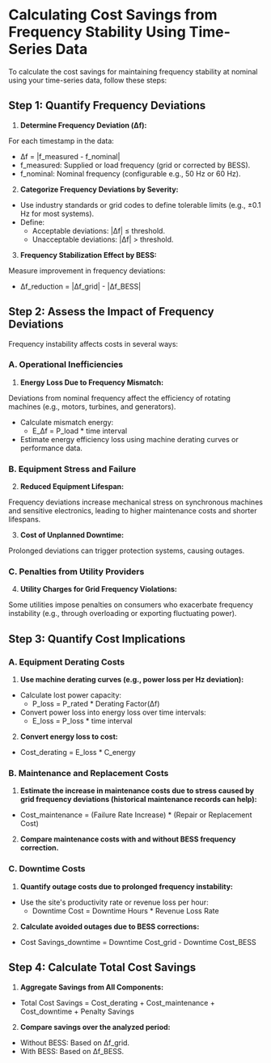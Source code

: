 # Calculating Cost Savings from Frequency Stability Using Time-Series Data

To calculate the cost savings for maintaining frequency stability at nominal using your time-series data, follow these steps:

## Step 1: Quantify Frequency Deviations

1. **Determine Frequency Deviation (Δf):**

For each timestamp in the data:

- Δf = |f_measured - f_nominal|
- f_measured: Supplied or load frequency (grid or corrected by BESS).
- f_nominal: Nominal frequency (configurable e.g., 50 Hz or 60 Hz).

2. **Categorize Frequency Deviations by Severity:**

- Use industry standards or grid codes to define tolerable limits (e.g., ±0.1 Hz for most systems).
- Define:
  - Acceptable deviations: |Δf| ≤ threshold.
  - Unacceptable deviations: |Δf| > threshold.

3. **Frequency Stabilization Effect by BESS:**

Measure improvement in frequency deviations:

- Δf_reduction = |Δf_grid| - |Δf_BESS|

## Step 2: Assess the Impact of Frequency Deviations

Frequency instability affects costs in several ways:

### A. Operational Inefficiencies

1. **Energy Loss Due to Frequency Mismatch:**

  Deviations from nominal frequency affect the efficiency of rotating machines (e.g., motors, turbines, and generators).

- Calculate mismatch energy:
  - E_Δf = P_load * time interval
- Estimate energy efficiency loss using machine derating curves or performance data.

### B. Equipment Stress and Failure

2. **Reduced Equipment Lifespan:**

Frequency deviations increase mechanical stress on synchronous machines and sensitive electronics, leading to higher maintenance costs and shorter lifespans.

3. **Cost of Unplanned Downtime:**

Prolonged deviations can trigger protection systems, causing outages.

### C. Penalties from Utility Providers

4. **Utility Charges for Grid Frequency Violations:**

Some utilities impose penalties on consumers who exacerbate frequency instability (e.g., through overloading or exporting fluctuating power).

## Step 3: Quantify Cost Implications

### A. Equipment Derating Costs

1. **Use machine derating curves (e.g., power loss per Hz deviation):**

- Calculate lost power capacity:
  - P_loss = P_rated * Derating Factor(Δf)
- Convert power loss into energy loss over time intervals:
  - E_loss = P_loss * time interval

2. **Convert energy loss to cost:**

- Cost_derating = E_loss * C_energy

### B. Maintenance and Replacement Costs

1. **Estimate the increase in maintenance costs due to stress caused by grid frequency deviations (historical maintenance records can help):**

- Cost_maintenance = (Failure Rate Increase) * (Repair or Replacement Cost)

2. **Compare maintenance costs with and without BESS frequency correction.**

### C. Downtime Costs

1. **Quantify outage costs due to prolonged frequency instability:**

- Use the site's productivity rate or revenue loss per hour:
  - Downtime Cost = Downtime Hours * Revenue Loss Rate

2. **Calculate avoided outages due to BESS corrections:**

- Cost Savings_downtime = Downtime Cost_grid - Downtime Cost_BESS

## Step 4: Calculate Total Cost Savings

1. **Aggregate Savings from All Components:**

- Total Cost Savings = Cost_derating + Cost_maintenance + Cost_downtime + Penalty Savings

2. **Compare savings over the analyzed period:**

- Without BESS: Based on Δf_grid.
- With BESS: Based on Δf_BESS.
